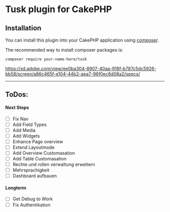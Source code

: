 # Tusk plugin for CakePHP

## Installation

You can install this plugin into your CakePHP application using [composer](https://getcomposer.org).

The recommended way to install composer packages is:

```
composer require your-name-here/tusk
```

https://xd.adobe.com/view/ee0ba304-8907-40aa-918f-b787c5dc5926-bb58/screen/a86c465f-e104-44b2-aea7-96f0ec6d08a2/specs/

---

## ToDos:

#### Next Steps

- [ ] Fix Nav
- [ ] Add Field Types
- [ ] Add Media
- [ ] Add Widgets
- [ ] Enhance Page overview
- [ ] Extend Layoutmode
- [ ] Add Overview Customasation
- [ ] Add Table Customasation
- [ ] Rechte und rollen verwaltung erweitern
- [ ] Mehrsprachigkeit
- [ ] Dashboard aufbauen

#### Longterm

- [ ] Get Debug to Work
- [ ] Fix Authentikation
